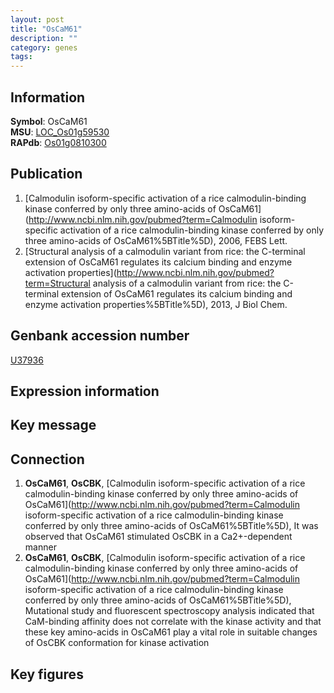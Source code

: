```yaml
---
layout: post
title: "OsCaM61"
description: ""
category: genes
tags: 
---
```


## Information
__Symbol__: OsCaM61  
__MSU__: [LOC_Os01g59530](http://rice.plantbiology.msu.edu/cgi-bin/ORF_infopage.cgi?orf=LOC_Os01g59530)  
__RAPdb__: [Os01g0810300](http://rapdb.dna.affrc.go.jp/viewer/gbrowse_details/irgsp1?name=Os01g0810300)  

## Publication
1. [Calmodulin isoform-specific activation of a rice calmodulin-binding kinase conferred by only three amino-acids of OsCaM61](http://www.ncbi.nlm.nih.gov/pubmed?term=Calmodulin isoform-specific activation of a rice calmodulin-binding kinase conferred by only three amino-acids of OsCaM61%5BTitle%5D), 2006, FEBS Lett.
2. [Structural analysis of a calmodulin variant from rice: the C-terminal extension of OsCaM61 regulates its calcium binding and enzyme activation properties](http://www.ncbi.nlm.nih.gov/pubmed?term=Structural analysis of a calmodulin variant from rice: the C-terminal extension of OsCaM61 regulates its calcium binding and enzyme activation properties%5BTitle%5D), 2013, J Biol Chem.

## Genbank accession number
[U37936](http://www.ncbi.nlm.nih.gov/nuccore/U37936)  

## Expression information

## Key message

## Connection
1. __OsCaM61__, __OsCBK__, [Calmodulin isoform-specific activation of a rice calmodulin-binding kinase conferred by only three amino-acids of OsCaM61](http://www.ncbi.nlm.nih.gov/pubmed?term=Calmodulin isoform-specific activation of a rice calmodulin-binding kinase conferred by only three amino-acids of OsCaM61%5BTitle%5D),  It was observed that OsCaM61 stimulated OsCBK in a Ca2+-dependent manner
2. __OsCaM61__, __OsCBK__, [Calmodulin isoform-specific activation of a rice calmodulin-binding kinase conferred by only three amino-acids of OsCaM61](http://www.ncbi.nlm.nih.gov/pubmed?term=Calmodulin isoform-specific activation of a rice calmodulin-binding kinase conferred by only three amino-acids of OsCaM61%5BTitle%5D),  Mutational study and fluorescent spectroscopy analysis indicated that CaM-binding affinity does not correlate with the kinase activity and that these key amino-acids in OsCaM61 play a vital role in suitable changes of OsCBK conformation for kinase activation

## Key figures


